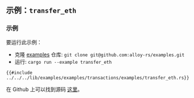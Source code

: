 <!-- 请勿编辑此文件。它是通过运行 `./scripts/update.sh` 生成的。-->
<!-- 对该文件所做的任何更改都将被覆盖。-->
<!-- 请编辑或创建此模板： ./src/templates/transactions/transfer_eth.md -->
<!-- 最新更新： https://github.com/alloy-rs/examples/tree/6ac6ececdbfb33142c128f21df07cd0e92a96620 -->

## 示例：`transfer_eth`

### 示例

要运行此示例：

- 克隆 [examples](https://github.com/alloy-rs/examples) 仓库: `git clone git@github.com:alloy-rs/examples.git`
- 运行: `cargo run --example transfer_eth`

```rust,ignore
{{#include ../../../lib/examples/examples/transactions/examples/transfer_eth.rs}}
```

在 Github 上可以找到源码 [这里](https://github.com/alloy-rs/examples/tree/6ac6ececdbfb33142c128f21df07cd0e92a96620/examples/transactions/examples/transfer_eth.rs)。
